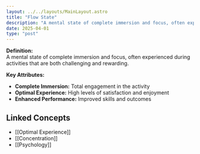 ```yaml
---
layout: ../../layouts/MainLayout.astro
title: "Flow State"
description: "A mental state of complete immersion and focus, often experienced during activities that are both challenging and rewarding."
date: 2025-04-01
type: "post"
---
```


**Definition:**  
A mental state of complete immersion and focus, often experienced during activities that are both challenging and rewarding.

**Key Attributes:**  
- **Complete Immersion:** Total engagement in the activity  
- **Optimal Experience:** High levels of satisfaction and enjoyment  
- **Enhanced Performance:** Improved skills and outcomes

## Linked Concepts
- [[Optimal Experience]]
- [[Concentration]]
- [[Psychology]]
